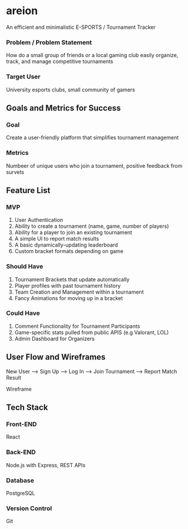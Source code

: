 # areion
An efficient and minimalistic E-SPORTS / Tournament Tracker

### Problem / Problem Statement
How do a small group of friends or a local gaming club easily organize, track, and manage competitive tournaments

### Target User
University esports clubs, small community of gamers


## Goals and Metrics for Success

### Goal
Create a user-friendly platform that simplifies tournament management

### Metrics
Numbeer of unique users who join a tournament, positive feedback from survets

## Feature List

### MVP 
1. User Authentication
2. Ability to create a tournament (name, game, number of players)
3. Ability for a player to join an existing tournament
4. A simple UI to report match results
5. A basic dynamically-updating leaderboard
6. Custom bracket formats depending on game

### Should Have
1. Tournament Brackets that update automatically
2. Player profiles with past tournament history
3. Team Creation and Management within a tournament
4. Fancy Animations for moving up in a bracket

### Could Have
1. Comment Functionality for Tournament Participants
2. Game-specific stats pulled from public APIS (e.g Valorant, LOL)
3. Admin Dashboard for Organizers


## User Flow and Wireframes
New User --> Sign Up --> Log In --> Join Tournament --> Report Match Result

Wireframe


## Tech Stack
### Front-END
React

### Back-END
Node.js with Express, REST APIs

### Database
PostgreSQL

### Version Control
Git
